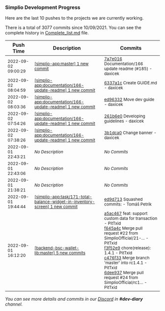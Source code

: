 
### Simplio Development Progress

Here are the last 10 pushes to the projects we are currently working.

There is a total of 3077 commits since 10/09/2021. You can see the complete history in
 [Complete_list.md](Complete_list.md) file.

| Push Time | Description | Commits |
| --- | --- | --- |
| <sub>2022-09-02 09:00:29</sub> | <sub>[[simplio-app:master] 1 new commit](https://github.com/SimplioOfficial/simplio-app/commit/7a7e016de6253600db710ac21b7b823097848477)</sub> | <sub>[7a7e016](https://github.com/SimplioOfficial/simplio-app/commit/7a7e016de6253600db710ac21b7b823097848477) Documentation/166 update readme (#185) - daxicek</sub> |
| <sub>2022-09-02 08:04:59</sub> | <sub>[[simplio-app:documentation/166\-update\-readme] 1 new commit](https://github.com/SimplioOfficial/simplio-app/commit/6337a1cd044c3ddcd85e16fd6b8b58cc628753c6)</sub> | <sub>[6337a1c](https://github.com/SimplioOfficial/simplio-app/commit/6337a1cd044c3ddcd85e16fd6b8b58cc628753c6) Create GUIDE.md - daxicek</sub> |
| <sub>2022-09-02 08:03:36</sub> | <sub>[[simplio-app:documentation/166\-update\-readme] 1 new commit](https://github.com/SimplioOfficial/simplio-app/commit/ed96332c6a2c1524286c51571c05a31b0ada4e07)</sub> | <sub>[ed96332](https://github.com/SimplioOfficial/simplio-app/commit/ed96332c6a2c1524286c51571c05a31b0ada4e07) Move dev guide - daxicek</sub> |
| <sub>2022-09-02 07:54:26</sub> | <sub>[[simplio-app:documentation/166\-update\-readme] 1 new commit](https://github.com/SimplioOfficial/simplio-app/commit/261b6e06af199e8bbecab8ea63129c6438bfe8a2)</sub> | <sub>[261b6e0](https://github.com/SimplioOfficial/simplio-app/commit/261b6e06af199e8bbecab8ea63129c6438bfe8a2) Developing guidelines - daxicek</sub> |
| <sub>2022-09-02 07:38:26</sub> | <sub>[[simplio-app:documentation/166\-update\-readme] 1 new commit](https://github.com/SimplioOfficial/simplio-app/commit/3b1dca04ed41582f79bab804d210646513f97f74)</sub> | <sub>[3b1dca0](https://github.com/SimplioOfficial/simplio-app/commit/3b1dca04ed41582f79bab804d210646513f97f74) Change banner - daxicek</sub> |
| <sub>2022-09-01 22:43:21</sub> | <sub>_No Description_</sub> | <sub>_No Commits_</sub> |
| <sub>2022-09-01 22:43:06</sub> | <sub>_No Description_</sub> | <sub>_No Commits_</sub> |
| <sub>2022-09-01 21:38:21</sub> | <sub>_No Description_</sub> | <sub>_No Commits_</sub> |
| <sub>2022-09-01 19:44:44</sub> | <sub>[[simplio-app:task/171\-total\-balance\-widget\-in\-inventory\-screen] 1 new commit](https://github.com/SimplioOfficial/simplio-app/commit/ed9d713c7f430ac2dbea68786eea4754df3b5ab1)</sub> | <sub>[ed9d713](https://github.com/SimplioOfficial/simplio-app/commit/ed9d713c7f430ac2dbea68786eea4754df3b5ab1) Squashed commits: - Tomáš Petrík</sub> |
| <sub>2022-09-01 16:12:20</sub> | <sub>[[backend-bsc-wallet-lib:master] 5 new commits](https://github.com/SimplioOfficial/backend-bsc-wallet-lib/compare/6e0b29dbc817...6dee9374275d)</sub> | <sub>[a5ac467](https://github.com/SimplioOfficial/backend-bsc-wallet-lib/commit/a5ac467ace10c1445987f5aa80f0efc36783a691) feat: support custom data for transaction - PitTxid<br>[f645a4c](https://github.com/SimplioOfficial/backend-bsc-wallet-lib/commit/f645a4c7bda053845fe396d5a26732dfe6c52f6b) Merge pull request #22 from SimplioOfficial/21-... - PitTxid<br>[f3f52e9](https://github.com/SimplioOfficial/backend-bsc-wallet-lib/commit/f3f52e9e69d3cb02f4abf5de8fec9803e1b4fd52) chore(release): 1.4.1 - PitTxid<br>[c476f33](https://github.com/SimplioOfficial/backend-bsc-wallet-lib/commit/c476f3399f86e297225b19aefb53c918b8a93be1) Merge branch 'master' into rc1.4.1 - PitTxid<br>[6dee937](https://github.com/SimplioOfficial/backend-bsc-wallet-lib/commit/6dee9374275d4c733a4674429c29dfe4fbbd1d52) Merge pull request #24 from SimplioOfficial/rc1... - PitTxid</sub> |

_You can see more details and commits in our [Discord](https://discord.gg/aKhjuwZmdP) in **#dev-diary** channel._
